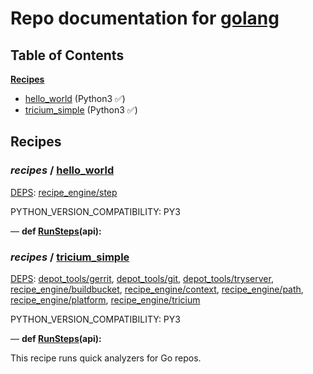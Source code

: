 <!--- AUTOGENERATED BY `./recipes.py test train` -->
# Repo documentation for [golang](https://go-review.googlesource.com/build.git)
## Table of Contents

**[Recipes](#Recipes)**
  * [hello_world](#recipes-hello_world) (Python3 ✅)
  * [tricium_simple](#recipes-tricium_simple) (Python3 ✅)
## Recipes

### *recipes* / [hello\_world](/recipes/recipes/hello_world.py)

[DEPS](/recipes/recipes/hello_world.py#7): [recipe\_engine/step][recipe_engine/recipe_modules/step]

PYTHON_VERSION_COMPATIBILITY: PY3

&mdash; **def [RunSteps](/recipes/recipes/hello_world.py#11)(api):**
### *recipes* / [tricium\_simple](/recipes/recipes/tricium_simple.py)

[DEPS](/recipes/recipes/tricium_simple.py#7): [depot\_tools/gerrit][depot_tools/recipe_modules/gerrit], [depot\_tools/git][depot_tools/recipe_modules/git], [depot\_tools/tryserver][depot_tools/recipe_modules/tryserver], [recipe\_engine/buildbucket][recipe_engine/recipe_modules/buildbucket], [recipe\_engine/context][recipe_engine/recipe_modules/context], [recipe\_engine/path][recipe_engine/recipe_modules/path], [recipe\_engine/platform][recipe_engine/recipe_modules/platform], [recipe\_engine/tricium][recipe_engine/recipe_modules/tricium]

PYTHON_VERSION_COMPATIBILITY: PY3

&mdash; **def [RunSteps](/recipes/recipes/tricium_simple.py#18)(api):**

This recipe runs quick analyzers for Go repos.
  

[depot_tools/recipe_modules/gerrit]: https://chromium.googlesource.com/chromium/tools/depot_tools.git/+/0d6cb8fa70c61b13dd2341c220fafdd1db2c30fe/recipes/README.recipes.md#recipe_modules-gerrit
[depot_tools/recipe_modules/git]: https://chromium.googlesource.com/chromium/tools/depot_tools.git/+/0d6cb8fa70c61b13dd2341c220fafdd1db2c30fe/recipes/README.recipes.md#recipe_modules-git
[depot_tools/recipe_modules/tryserver]: https://chromium.googlesource.com/chromium/tools/depot_tools.git/+/0d6cb8fa70c61b13dd2341c220fafdd1db2c30fe/recipes/README.recipes.md#recipe_modules-tryserver
[recipe_engine/recipe_modules/buildbucket]: https://chromium.googlesource.com/infra/luci/recipes-py.git/+/5a794c03981b2750ddc6a76c80e303832eae0a93/README.recipes.md#recipe_modules-buildbucket
[recipe_engine/recipe_modules/context]: https://chromium.googlesource.com/infra/luci/recipes-py.git/+/5a794c03981b2750ddc6a76c80e303832eae0a93/README.recipes.md#recipe_modules-context
[recipe_engine/recipe_modules/path]: https://chromium.googlesource.com/infra/luci/recipes-py.git/+/5a794c03981b2750ddc6a76c80e303832eae0a93/README.recipes.md#recipe_modules-path
[recipe_engine/recipe_modules/platform]: https://chromium.googlesource.com/infra/luci/recipes-py.git/+/5a794c03981b2750ddc6a76c80e303832eae0a93/README.recipes.md#recipe_modules-platform
[recipe_engine/recipe_modules/step]: https://chromium.googlesource.com/infra/luci/recipes-py.git/+/5a794c03981b2750ddc6a76c80e303832eae0a93/README.recipes.md#recipe_modules-step
[recipe_engine/recipe_modules/tricium]: https://chromium.googlesource.com/infra/luci/recipes-py.git/+/5a794c03981b2750ddc6a76c80e303832eae0a93/README.recipes.md#recipe_modules-tricium
